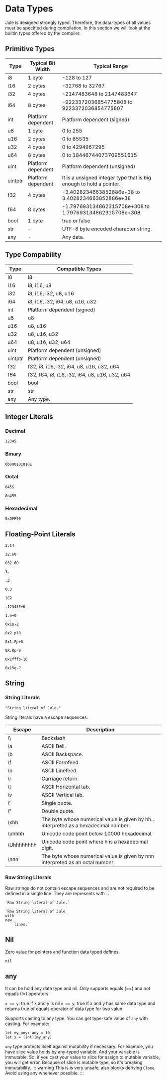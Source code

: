 # Data Types
Jule is designed strongly typed. Therefore, the data-types of all values must be specified during compilation. In this section we will look at the builtin types offered by the compiler. 

## Primitive Types
| Type | Typical Bit Width | Typical Range |
| ---- | ----------------- | ------------- |
| i8 | 1 byte | -128 to 127 |
| i16 | 2 bytes | -32768 to 32767 |
| i32 | 4 bytes | -2147483648 to 2147483647 |
| i64 | 8 bytes | -9223372036854775808 to 9223372036854775807 |
| int | Platform dependent | Platform dependent (signed) |
| u8 | 1 byte | 0 to 255 |
| u16 | 2 bytes | 0 to 65535 |
| u32 | 4 bytes | 0 to 4294967295 |
| u64 | 8 bytes | 0 to 18446744073709551615 |
| uint | Platform dependent | Platform dependent (unsigned) |
| uintptr | Platform dependent | It is a unsigned integer type that is big enough to hold a pointer. |
| f32 | 4 bytes | -3.4028234663852886e+38 to 3.4028234663852886e+38 |
| f64 | 8 bytes | -1.797693134862315708e+308 to 1.797693134862315708e+308 |
| bool | 1 byte | true or false |
| str | - | UTF-8 byte encoded character string. |
| any | - | Any data. |

## Type Compability
| Type | Compatible Types |
| ---- | ---------------- |
| i8 | i8 |
| i16 | i8, i16, u8 |
| i32 | i8, i16, i32, u8, u16 |
| i64 | i8, i16, i32, i64, u8, u16, u32 |
| int | Platform dependent (signed) |
| u8 | u8 |
| u16 | u8, u16 |
| u32 | u8, u16, u32 |
| u64 | u8, u16, u32, u64 |
| uint | Platform dependent (unsigned) |
| uintptr | Platform dependent (unsigned) |
| f32 | f32, i8, i16, i32, i64, u8, u16, u32, u64 |
| f64 | f32, f64, i8, i16, i32, i64, u8, u16, u32, u64 |
| bool | bool |
| str | str |
| any | Any type. |

## Integer Literals
### Decimal
```
12345
```

### Binary
```
0b0001010101
```

### Octal
```
0455
```
```
0o455
```

### Hexadecimal
```
0xDFF90
```

## Floating-Point Literals
```
3.14
```
```
32.60
```
```
032.60
```
```
3.
```
```
.3
```
```
0.3
```
```
1E2
```
```
.12345E+6
```
```
1.e+0
```
```
0x1p-2
```
```
0x2.p10
```
```
0x1.Fp+0
```
```
0X.8p-0
```
```
0x1fffp-16
```
```
0x15e-2
```

## String
### String Literals
```
"String literal of Jule."
```
String literals have a escape sequences.

| Escape | Description |
| ------ | ----------- |
| \\\ | Backslash |
| \a | ASCII Bell. |
| \b | ASCII Backspace. |
| \f | ASCII Formfeed. |
| \n | ASCII Linefeed. |
| \r | Carriage return. |
| \t | ASCII Horizontal tab. |
| \v | ASCII Vertical tab. |
| \\' | Single quote. |
| \\" | Double quote. |
| \xhh | The byte whose numerical value is given by hh… interpreted as a hexadecimal number. |
| \uhhhh | Unicode code point below 10000 hexadecimal. |
| \Uhhhhhhhh | Unicode code point where h is a hexadecimal digit. |
| \nnn | The byte whose numerical value is given by nnn interpreted as an octal number. |

### Raw String Literals
Raw strings do not contain escape sequences and are not required to be defined in a single line. They are represents with `` ` ``.
```
`Raw String literal of Jule.`
```
```
`Raw String literal of Jule
with
new
    lines.`
```

## Nil
Zero value for pointers and function data typed defines. 
```
nil
```

## any
It can be hold any data type and nil.
Only supports equals (==) and not equals (!=) operators.

`x == y`: true if x and y is nil
`x == y`: true if x and y has same data type and returns true of equals operator of data type for two value

Supports casting to any type.
You can get type-safe value of `any` with casting.
For example:
```
let my_any: any = 10
let x = (int)(my_any)
```

`any` type protects itself against mutability if necessary.
For example, you have slice value holds by any-typed variable.
And your variable is immutable.
So, if you cast your value to slice for assign to mutable variable, you will get error.
Because of slice is mutable type, so it's breaking immutability.
::: warning
This is is very unsafe, also blocks deriving `Clone`.
Avoid using any whenever possible.
:::